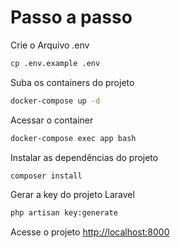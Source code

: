 # Passo a passo

Crie o Arquivo .env

```sh
cp .env.example .env
```

Suba os containers do projeto

```sh
docker-compose up -d
```


Acessar o container

```sh
docker-compose exec app bash
```


Instalar as dependências do projeto

```sh
composer install
```

Gerar a key do projeto Laravel

```sh
php artisan key:generate
```


Acesse o projeto
[http://localhost:8000](http://localhost:8000)
